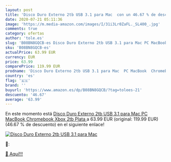 ```yaml
---
layout: post
title: 'Disco Duro Externo 2tb USB 3.1 para Mac  con un 46.67 % de descuento'
date: 2020-07-21 05:11:36
image: 'https://m.media-amazon.com/images/I/31i3Lr0ZaFL._SL400_.jpg'
comments: true
category: ofertas
author: 'tole.es'
slug: 'B08BN8GQCB-es Disco Duro Externo 2tb USB 3.1 para Mac PC MacBook...'
sku: 'B08BN8GQCB-es'
actualPrice: 63.99 EUR
currency: EUR
price: 63.99
comparePrice: 119.99 EUR
prodname: 'Disco Duro Externo 2tb USB 3.1 para Mac  PC MacBook  Chromebook  Xbox  2tb  Plata '
country: 'es'
flag: '🇪🇸'
brand: ''
buyurl: 'https://www.amazon.es/dp/B08BN8GQCB/?tag=tolees-21'
descuento: '46.67'
average: '63.99'
---
```


En este momento está [Disco Duro Externo 2tb USB 3.1 para Mac  PC MacBook  Chromebook  Xbox  2tb  Plata ](https://www.amazon.es/dp/B08BN8GQCB/?tag=tolees-21) a 63.99 EUR (original: 119.99 EUR) (46.67 %  de descuento) en el siguiente enlace!

[![Disco Duro Externo 2tb USB 3.1 para Mac ](https://m.media-amazon.com/images/I/31i3Lr0ZaFL._SL400_.jpg)](https://www.amazon.es/dp/B08BN8GQCB/?tag=tolees-21)

🔎:


[🛒 Aquí!!!](https://www.amazon.es/dp/B08BN8GQCB/?tag=tolees-21)
